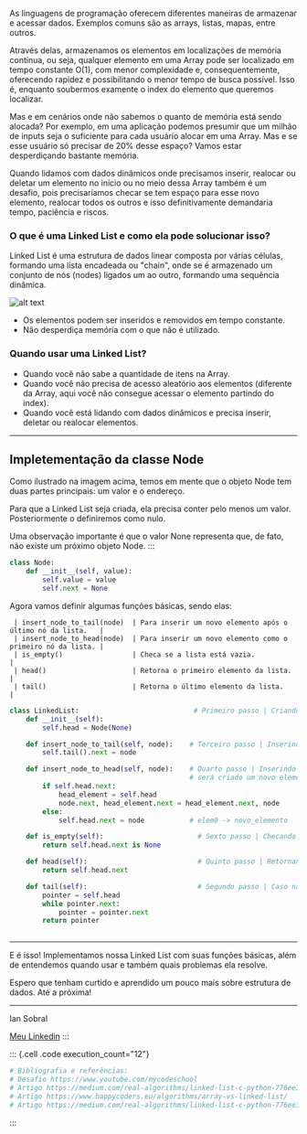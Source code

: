 As linguagens de programação oferecem diferentes maneiras de armazenar e acessar dados. Exemplos comuns são as arrays, listas, mapas, entre outros.

Através delas, armazenamos os elementos em localizações de memória contínua, ou seja, qualquer elemento em uma Array pode ser localizado em tempo constante O(1), com menor complexidade e, consequentemente, oferecendo rapidez e possibilitando o menor tempo de busca possível. Isso é, enquanto soubermos examente o index do elemento que queremos localizar. 

Mas e em cenários onde não sabemos o quanto de memória está sendo alocada? Por exemplo, em uma aplicação podemos presumir que um milhão de inputs seja o suficiente para cada usuário alocar em uma Array. Mas e se esse usuário só precisar de 20% desse espaço? Vamos estar desperdiçando bastante memória.

Quando lidamos com dados dinâmicos onde precisamos inserir, realocar ou deletar um elemento no início ou no meio dessa Array também é um desafio, pois precisaríamos checar se tem espaço para esse novo elemento, realocar todos os outros e isso definitivamente demandaria tempo, paciência e riscos.


### <b>O que é uma Linked List e como ela pode solucionar isso?</b>

Linked List é uma estrutura de dados linear composta por várias células, formando uma lista encadeada ou "chain", onde se é armazenado um conjunto de nós (nodes) ligados um ao outro, formando uma sequência dinâmica.

![alt text](https://codeforwin.org/wp-content/uploads/2015/09/Linked-list-nodes.png)

- Os elementos podem ser inseridos e removidos em tempo constante.
- Não desperdiça memória com o que não é utilizado.

### <b>Quando usar uma Linked List?</b>

- Quando você não sabe a quantidade de itens na Array.
- Quando você não precisa de acesso aleatório aos elementos (diferente da Array, aqui você não consegue acessar o elemento partindo do index).
- Quando você está lidando com dados dinâmicos e precisa inserir, deletar ou realocar elementos.


---

## Impletementação da classe Node

Como ilustrado na imagem acima, temos em mente que o objeto Node tem
duas partes principais: um valor e o endereço.

Para que a Linked List seja criada, ela precisa conter pelo menos um
valor. Posteriormente o definiremos como nulo.

Uma observação importante é que o valor None representa que, de fato,
não existe um próximo objeto Node.
:::


``` python
class Node:
    def __init__(self, value):
        self.value = value
        self.next = None
```


Agora vamos definir algumas funções básicas, sendo elas:

     | insert_node_to_tail(node)  | Para inserir um novo elemento após o último nó da lista.   | 
     | insert_node_to_head(node)  | Para inserir um novo elemento como o primeiro nó da lista. | 
     | is_empty()                 | Checa se a lista está vazia.                               | 
     | head()                     | Retorna o primeiro elemento da lista.                      | 
     | tail()                     | Retorna o último elemento da lista.                        | 



``` python
class LinkedList:                            # Primeiro passo | Criando a classe e indentando o primeiro node nulo (Head) 
    def __init__(self):
        self.head = Node(None)

    def insert_node_to_tail(self, node):    # Terceiro passo | Inserindo o ultimo node (Tail)
        self.tail().next = node

    def insert_node_to_head(self, node):    # Quarto passo | Inserindo o primeiro node (Head). Caso possua algum elemento após ao nulo que já definimos, 
                                            # será criado um novo elemento e, após ele, é inserido nosso elemento 1 de Head. ex: elem0 (self.head) -> novo_elemento (node.next) -> elemento1 (head_element.next)
        if self.head.next:                    
            head_element = self.head
            node.next, head_element.next = head_element.next, node
        else:
            self.head.next = node           # elem0 -> novo_elemento

    def is_empty(self):                       # Sexto passo | Checando se o novo_elemento é nulo
        return self.head.next is None

    def head(self):                           # Quinto passo | Retornando o Head (elemento 1)
        return self.head.next

    def tail(self):                           # Segundo passo | Caso não possua próximo elemento, é retornado o head. Caso possua, é retornado o ultitmo (tail).
        pointer = self.head
        while pointer.next:                   
            pointer = pointer.next
        return pointer
        
```


------------------------------------------------------------------------

E é isso! Implementamos nossa Linked List com suas funções básicas, além
de entendemos quando usar e também quais problemas ela resolve.

Espero que tenham curtido e aprendido um pouco mais sobre estrutura de
dados. Até a próxima!

------------------------------------------------------------------------

Ian Sobral

[Meu Linkedin](https://www.linkedin.com/in/ian-sobral-0b54701a9/)
:::

::: {.cell .code execution_count="12"}
``` python
# Bibliografia e referências:
# Desafio https://www.youtube.com/mycodeschool
# Artigo https://medium.com/real-algorithms/linked-list-c-python-776ee340a357
# Artigo https://www.happycoders.eu/algorithms/array-vs-linked-list/
# Artigo https://medium.com/real-algorithms/linked-list-c-python-776ee340a357

```
:::
